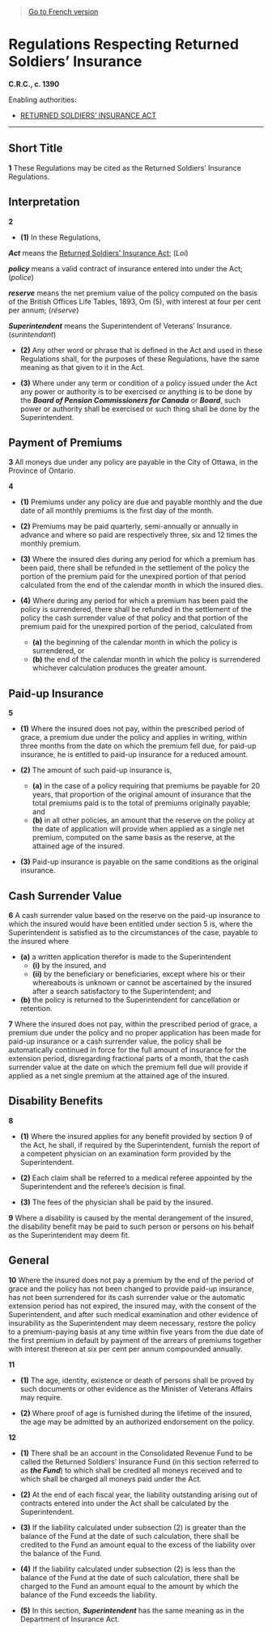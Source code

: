 > [Go to French version](/fr/Règlements/Codification%20des%20règlements%20du%20Canada/1301-1400/C.R.C.,%20ch.%201390.md)

# Regulations Respecting Returned Soldiers’ Insurance

**C.R.C., c. 1390**

Enabling authorities: 
- [RETURNED SOLDIERS’ INSURANCE ACT](/en/Acts/Statutes%20of%20Canada/1920/c.%2054.md)

----------



## Short Title


**1** These Regulations may be cited as the Returned Soldiers’ Insurance Regulations.




## Interpretation


**2** 

- **(1)** In these Regulations,

***Act*** means the [Returned Soldiers’ Insurance Act](/en/Acts/Statutes%20of%20Canada/1920/c.%2054.md); (*Loi*)

***policy*** means a valid contract of insurance entered into under the Act; (*police*)

***reserve*** means the net premium value of the policy computed on the basis of the British Offices Life Tables, 1893, Om (5), with interest at four per cent per annum; (*réserve*)

***Superintendent*** means the Superintendent of Veterans’ Insurance. (*surintendant*)

- **(2)** Any other word or phrase that is defined in the Act and used in these Regulations shall, for the purposes of these Regulations, have the same meaning as that given to it in the Act.

- **(3)** Where under any term or condition of a policy issued under the Act any power or authority is to be exercised or anything is to be done by the ***Board of Pension Commissioners for Canada*** or ***Board***, such power or authority shall be exercised or such thing shall be done by the Superintendent.




## Payment of Premiums


**3** All moneys due under any policy are payable in the City of Ottawa, in the Province of Ontario.



**4** 

- **(1)** Premiums under any policy are due and payable monthly and the due date of all monthly premiums is the first day of the month.

- **(2)** Premiums may be paid quarterly, semi-annually or annually in advance and where so paid are respectively three, six and 12 times the monthly premium.

- **(3)** Where the insured dies during any period for which a premium has been paid, there shall be refunded in the settlement of the policy the portion of the premium paid for the unexpired portion of that period calculated from the end of the calendar month in which the insured dies.

- **(4)** Where during any period for which a premium has been paid the policy is surrendered, there shall be refunded in the settlement of the policy the cash surrender value of that policy and that portion of the premium paid for the unexpired portion of the period, calculated from
	- **(a)** the beginning of the calendar month in which the policy is surrendered, or
	- **(b)** the end of the calendar month in which the policy is surrendered
whichever calculation produces the greater amount.




## Paid-up Insurance


**5** 

- **(1)** Where the insured does not pay, within the prescribed period of grace, a premium due under the policy and applies in writing, within three months from the date on which the premium fell due, for paid-up insurance, he is entitled to paid-up insurance for a reduced amount.

- **(2)** The amount of such paid-up insurance is,
	- **(a)** in the case of a policy requiring that premiums be payable for 20 years, that proportion of the original amount of insurance that the total premiums paid is to the total of premiums originally payable; and
	- **(b)** in all other policies, an amount that the reserve on the policy at the date of application will provide when applied as a single net premium, computed on the same basis as the reserve, at the attained age of the insured.

- **(3)** Paid-up insurance is payable on the same conditions as the original insurance.




## Cash Surrender Value


**6** A cash surrender value based on the reserve on the paid-up insurance to which the insured would have been entitled under section 5 is, where the Superintendent is satisfied as to the circumstances of the case, payable to the insured where
- **(a)** a written application therefor is made to the Superintendent
	- **(i)** by the insured, and
	- **(ii)** by the beneficiary or beneficiaries, except where his or their whereabouts is unknown or cannot be ascertained by the insured after a search satisfactory to the Superintendent; and
- **(b)** the policy is returned to the Superintendent for cancellation or retention.



**7** Where the insured does not pay, within the prescribed period of grace, a premium due under the policy and no proper application has been made for paid-up insurance or a cash surrender value, the policy shall be automatically continued in force for the full amount of insurance for the extension period, disregarding fractional parts of a month, that the cash surrender value at the date on which the premium fell due will provide if applied as a net single premium at the attained age of the insured.




## Disability Benefits


**8** 

- **(1)** Where the insured applies for any benefit provided by section 9 of the Act, he shall, if required by the Superintendent, furnish the report of a competent physician on an examination form provided by the Superintendent.

- **(2)** Each claim shall be referred to a medical referee appointed by the Superintendent and the referee’s decision is final.

- **(3)** The fees of the physician shall be paid by the insured.



**9** Where a disability is caused by the mental derangement of the insured, the disability benefit may be paid to such person or persons on his behalf as the Superintendent may deem fit.




## General


**10** Where the insured does not pay a premium by the end of the period of grace and the policy has not been changed to provide paid-up insurance, has not been surrendered for its cash surrender value or the automatic extension period has not expired, the insured may, with the consent of the Superintendent, and after such medical examination and other evidence of insurability as the Superintendent may deem necessary, restore the policy to a premium-paying basis at any time within five years from the due date of the first premium in default by payment of the arrears of premiums together with interest thereon at six per cent per annum compounded annually.



**11** 

- **(1)** The age, identity, existence or death of persons shall be proved by such documents or other evidence as the Minister of Veterans Affairs may require.

- **(2)** Where proof of age is furnished during the lifetime of the insured, the age may be admitted by an authorized endorsement on the policy.



**12** 

- **(1)** There shall be an account in the Consolidated Revenue Fund to be called the Returned Soldiers’ Insurance Fund (in this section referred to as ***the Fund***) to which shall be credited all moneys received and to which shall be charged all moneys paid under the Act.

- **(2)** At the end of each fiscal year, the liability outstanding arising out of contracts entered into under the Act shall be calculated by the Superintendent.

- **(3)** If the liability calculated under subsection (2) is greater than the balance of the Fund at the date of such calculation, there shall be credited to the Fund an amount equal to the excess of the liability over the balance of the Fund.

- **(4)** If the liability calculated under subsection (2) is less than the balance of the Fund at the date of such calculation, there shall be charged to the Fund an amount equal to the amount by which the balance of the Fund exceeds the liability.

- **(5)** In this section, ***Superintendent*** has the same meaning as in the Department of Insurance Act.


